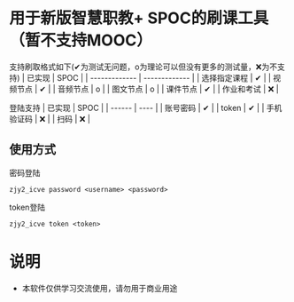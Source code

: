 # 用于新版智慧职教+ SPOC的刷课工具（暂不支持MOOC）
支持刷取格式如下(✔为测试无问题，o为理论可以但没有更多的测试量，❌为不支持)
| 已实现  | SPOC |
| ------------- | ------------- |
| 选择指定课程  | ✔  |
| 视频节点  | ✔  |
| 音频节点 | o |
| 图文节点 | o |
| 课件节点 | ✔ |
| 作业和考试 | ❌ |

登陆支持
| 已实现 | SPOC |
| ------ | ---- |
| 账号密码 | ✔ |
| token | ✔ |
| 手机验证码 | ❌ |
| 扫码 | ❌ |

## 使用方式
密码登陆
``` shell
zjy2_icve password <username> <password>
```

token登陆
``` shell 
zjy2_icve token <token>
```

# 说明
- 本软件仅供学习交流使用，请勿用于商业用途
